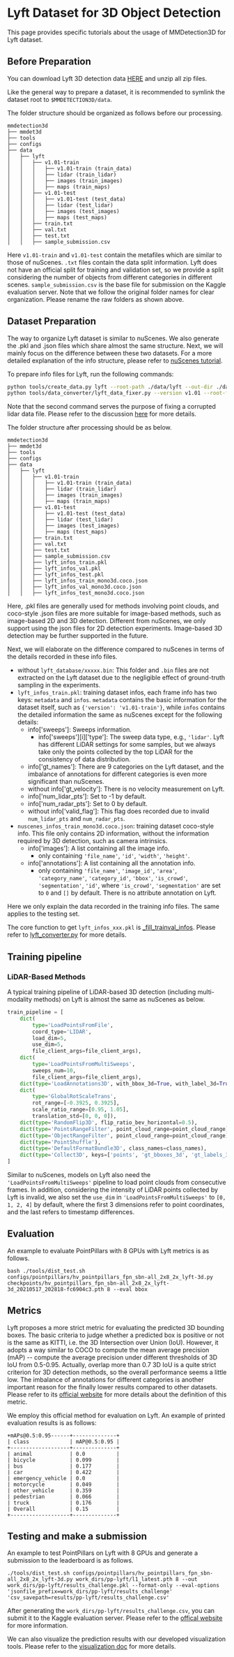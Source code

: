 # Lyft Dataset for 3D Object Detection

This page provides specific tutorials about the usage of MMDetection3D for Lyft dataset.

## Before Preparation

You can download Lyft 3D detection data [HERE](https://www.kaggle.com/c/3d-object-detection-for-autonomous-vehicles/data) and unzip all zip files.

Like the general way to prepare a dataset, it is recommended to symlink the dataset root to `$MMDETECTION3D/data`.

The folder structure should be organized as follows before our processing.

```
mmdetection3d
├── mmdet3d
├── tools
├── configs
├── data
│   ├── lyft
│   │   ├── v1.01-train
│   │   │   ├── v1.01-train (train_data)
│   │   │   ├── lidar (train_lidar)
│   │   │   ├── images (train_images)
│   │   │   ├── maps (train_maps)
│   │   ├── v1.01-test
│   │   │   ├── v1.01-test (test_data)
│   │   │   ├── lidar (test_lidar)
│   │   │   ├── images (test_images)
│   │   │   ├── maps (test_maps)
│   │   ├── train.txt
│   │   ├── val.txt
│   │   ├── test.txt
│   │   ├── sample_submission.csv
```

Here `v1.01-train` and `v1.01-test` contain the metafiles which are similar to those of nuScenes. `.txt` files contain the data split information.
Lyft does not have an official split for training and validation set, so we provide a split considering the number of objects from different categories in different scenes.
`sample_submission.csv` is the base file for submission on the Kaggle evaluation server.
Note that we follow the original folder names for clear organization. Please rename the raw folders as shown above.

## Dataset Preparation

The way to organize Lyft dataset is similar to nuScenes. We also generate the .pkl and .json files which share almost the same structure.
Next, we will mainly focus on the difference between these two datasets. For a more detailed explanation of the info structure, please refer to [nuScenes tutorial](https://github.com/open-mmlab/mmdetection3d/blob/master/docs/datasets/nuscenes_det.md).

To prepare info files for Lyft, run the following commands:

```bash
python tools/create_data.py lyft --root-path ./data/lyft --out-dir ./data/lyft --extra-tag lyft --version v1.01
python tools/data_converter/lyft_data_fixer.py --version v1.01 --root-folder ./data/lyft
```

Note that the second command serves the purpose of fixing a corrupted lidar data file. Please refer to the discussion [here](https://www.kaggle.com/c/3d-object-detection-for-autonomous-vehicles/discussion/110000) for more details.

The folder structure after processing should be as below.

```
mmdetection3d
├── mmdet3d
├── tools
├── configs
├── data
│   ├── lyft
│   │   ├── v1.01-train
│   │   │   ├── v1.01-train (train_data)
│   │   │   ├── lidar (train_lidar)
│   │   │   ├── images (train_images)
│   │   │   ├── maps (train_maps)
│   │   ├── v1.01-test
│   │   │   ├── v1.01-test (test_data)
│   │   │   ├── lidar (test_lidar)
│   │   │   ├── images (test_images)
│   │   │   ├── maps (test_maps)
│   │   ├── train.txt
│   │   ├── val.txt
│   │   ├── test.txt
│   │   ├── sample_submission.csv
│   │   ├── lyft_infos_train.pkl
│   │   ├── lyft_infos_val.pkl
│   │   ├── lyft_infos_test.pkl
│   │   ├── lyft_infos_train_mono3d.coco.json
│   │   ├── lyft_infos_val_mono3d.coco.json
│   │   ├── lyft_infos_test_mono3d.coco.json
```

Here, .pkl files are generally used for methods involving point clouds, and coco-style .json files are more suitable for image-based methods, such as image-based 2D and 3D detection.
Different from nuScenes, we only support using the json files for 2D detection experiments. Image-based 3D detection may be further supported in the future.

Next, we will elaborate on the difference compared to nuScenes in terms of the details recorded in these info files.

- without `lyft_database/xxxxx.bin`: This folder and `.bin` files are not extracted on the Lyft dataset due to the negligible effect of ground-truth sampling in the experiments.
- `lyft_infos_train.pkl`: training dataset infos, each frame info has two keys: `metadata` and `infos`.
`metadata` contains the basic information for the dataset itself, such as `{'version': 'v1.01-train'}`, while `infos` contains the detailed information the same as nuScenes except for the following details:
    - info['sweeps']: Sweeps information.
        - info['sweeps'][i]['type']: The sweep data type, e.g., `'lidar'`.
          Lyft has different LiDAR settings for some samples, but we always take only the points collected by the top LiDAR for the consistency of data distribution.
    - info['gt_names']: There are 9 categories on the Lyft dataset, and the imbalance of annotations for different categories is even more significant than nuScenes.
    - without info['gt_velocity']: There is no velocity measurement on Lyft.
    - info['num_lidar_pts']: Set to -1 by default.
    - info['num_radar_pts']: Set to 0 by default.
    - without info['valid_flag']: This flag does recorded due to invalid `num_lidar_pts` and `num_radar_pts`.
- `nuscenes_infos_train_mono3d.coco.json`: training dataset coco-style info. This file only contains 2D information, without the information required by 3D detection, such as camera intrinsics.
    - info['images']: A list containing all the image info.
        - only containing `'file_name'`, `'id'`, `'width'`, `'height'`.
    - info['annotations']: A list containing all the annotation info.
        - only containing `'file_name'`, `'image_id'`, `'area'`, `'category_name'`, `'category_id'`, `'bbox'`, `'is_crowd'`, `'segmentation'`, `'id'`, where `'is_crowd'`, `'segmentation'` are set to `0` and `[]` by default.
        There is no attribute annotation on Lyft.

Here we only explain the data recorded in the training info files. The same applies to the testing set.

The core function to get `lyft_infos_xxx.pkl` is [\_fill_trainval_infos](https://github.com/open-mmlab/mmdetection3d/blob/master/tools/data_converter/lyft_converter.py#L91).
Please refer to [lyft_converter.py](https://github.com/open-mmlab/mmdetection3d/blob/master/tools/data_converter/lyft_converter.py) for more details.

## Training pipeline

### LiDAR-Based Methods

A typical training pipeline of LiDAR-based 3D detection (including multi-modality methods) on Lyft is almost the same as nuScenes as below.

```python
train_pipeline = [
    dict(
        type='LoadPointsFromFile',
        coord_type='LIDAR',
        load_dim=5,
        use_dim=5,
        file_client_args=file_client_args),
    dict(
        type='LoadPointsFromMultiSweeps',
        sweeps_num=10,
        file_client_args=file_client_args),
    dict(type='LoadAnnotations3D', with_bbox_3d=True, with_label_3d=True),
    dict(
        type='GlobalRotScaleTrans',
        rot_range=[-0.3925, 0.3925],
        scale_ratio_range=[0.95, 1.05],
        translation_std=[0, 0, 0]),
    dict(type='RandomFlip3D', flip_ratio_bev_horizontal=0.5),
    dict(type='PointsRangeFilter', point_cloud_range=point_cloud_range),
    dict(type='ObjectRangeFilter', point_cloud_range=point_cloud_range),
    dict(type='PointShuffle'),
    dict(type='DefaultFormatBundle3D', class_names=class_names),
    dict(type='Collect3D', keys=['points', 'gt_bboxes_3d', 'gt_labels_3d'])
]
```

Similar to nuScenes, models on Lyft also need the `'LoadPointsFromMultiSweeps'` pipeline to load point clouds from consecutive frames.
In addition, considering the intensity of LiDAR points collected by Lyft is invalid, we also set the `use_dim` in `'LoadPointsFromMultiSweeps'` to `[0, 1, 2, 4]` by default,
where the first 3 dimensions refer to point coordinates, and the last refers to timestamp differences.

## Evaluation

An example to evaluate PointPillars with 8 GPUs with Lyft metrics is as follows.

```shell
bash ./tools/dist_test.sh configs/pointpillars/hv_pointpillars_fpn_sbn-all_2x8_2x_lyft-3d.py checkpoints/hv_pointpillars_fpn_sbn-all_2x8_2x_lyft-3d_20210517_202818-fc6904c3.pth 8 --eval bbox
```

## Metrics

Lyft proposes a more strict metric for evaluating the predicted 3D bounding boxes.
The basic criteria to judge whether a predicted box is positive or not is the same as KITTI, i.e. the 3D Intersection over Union (IoU).
However, it adopts a way similar to COCO to compute the mean average precision (mAP) -- compute the average precision under different thresholds of 3D IoU from 0.5-0.95.
Actually, overlap more than 0.7 3D IoU is a quite strict criterion for 3D detection methods, so the overall performance seems a little low.
The imbalance of annotations for different categories is another important reason for the finally lower results compared to other datasets.
Please refer to its [official website](https://www.kaggle.com/c/3d-object-detection-for-autonomous-vehicles/overview/evaluation) for more details about the definition of this metric.

We employ this official method for evaluation on Lyft. An example of printed evaluation results is as follows:

```
+mAPs@0.5:0.95------+--------------+
| class             | mAP@0.5:0.95 |
+-------------------+--------------+
| animal            | 0.0          |
| bicycle           | 0.099        |
| bus               | 0.177        |
| car               | 0.422        |
| emergency_vehicle | 0.0          |
| motorcycle        | 0.049        |
| other_vehicle     | 0.359        |
| pedestrian        | 0.066        |
| truck             | 0.176        |
| Overall           | 0.15         |
+-------------------+--------------+
```

## Testing and make a submission

An example to test PointPillars on Lyft with 8 GPUs and generate a submission to the leaderboard is as follows.

```shell
./tools/dist_test.sh configs/pointpillars/hv_pointpillars_fpn_sbn-all_2x8_2x_lyft-3d.py work_dirs/pp-lyft/l1_latest.pth 8 --out work_dirs/pp-lyft/results_challenge.pkl --format-only --eval-options 'jsonfile_prefix=work_dirs/pp-lyft/results_challenge' 'csv_savepath=results/pp-lyft/results_challenge.csv'
```

After generating the `work_dirs/pp-lyft/results_challenge.csv`, you can submit it to the Kaggle evaluation server. Please refer to the [offical website](https://www.kaggle.com/c/3d-object-detection-for-autonomous-vehicles) for more information.

We can also visualize the prediction results with our developed visualization tools. Please refer to the [visualization doc](https://mmdetection3d.readthedocs.io/en/latest/useful_tools.html#visualization) for more details.
